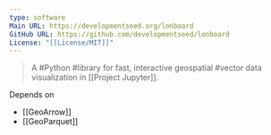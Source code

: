```yaml
---
type: software
Main URL: https://developmentseed.org/lonboard
GitHub URL: https://github.com/developmentseed/lonboard
License: "[[License/MIT]]"
---
```

> A #Python #library for fast, interactive geospatial #vector data visualization in [[Project Jupyter]].

Depends on
- [[GeoArrow]]
- [[GeoParquet]]